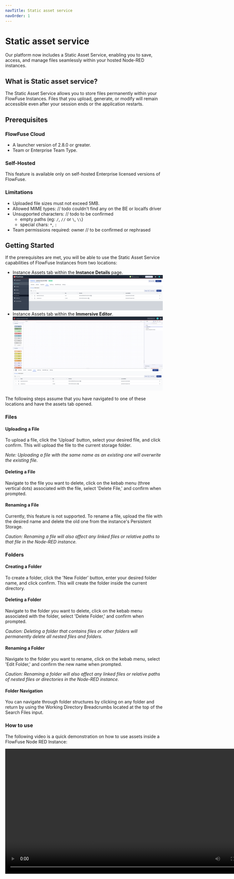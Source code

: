 ```yaml
---
navTitle: Static asset service
navOrder: 1
---
```


# Static asset service

Our platform now includes a Static Asset Service, enabling you to save, access, and manage files seamlessly within your hosted Node-RED instances.

## What is Static asset service?

The Static Asset Service allows you to store files permanently within your FlowFuse Instances. Files that you upload, generate, or modify will remain accessible even after your session ends or the application restarts.

## Prerequisites

### FlowFuse Cloud

- A launcher version of 2.8.0 or greater.
- Team or Enterprise Team Type.

### Self-Hosted

This feature is available only on self-hosted Enterprise licensed versions of FlowFuse.

### Limitations

- Uploaded file sizes must not exceed 5MB.
- Allowed MIME types: // todo couldn't find any on the BE or localfs driver
- Unsupported characters: // todo to be confirmed 
  - empty paths (eg: `/`, `//` or `\`, `\\`)
  - special chars: `*`, `:`
- Team permissions required: owner // to be confirmed or rephrased

## Getting Started

If the prerequisites are met, you will be able to use the Static Asset Service capabilities of FlowFuse Instances from two locations:

- Instance Assets tab within the **Instance Details** page.
  ![Instance Details Page](./images/assets-tab-instance.png)
- Instance Assets tab within the **Immersive Editor**.
  ![Immersive Editor](./images/assets-tab-editor.png)

The following steps assume that you have navigated to one of these locations and have the assets tab opened.

### Files

#### Uploading a File

To upload a file, click the 'Upload' button, select your desired file, and click confirm. This will upload the file to the current storage folder.

*Note: Uploading a file with the same name as an existing one will overwrite the existing file.*

#### Deleting a File

Navigate to the file you want to delete, click on the kebab menu (three vertical dots) associated with the file, select 'Delete File,' and confirm when prompted.

#### Renaming a File

Currently, this feature is not supported. To rename a file, upload the file with the desired name and delete the old one from the instance's Persistent Storage.

*Caution: Renaming a file will also affect any linked files or relative paths to that file in the Node-RED instance.*

### Folders

#### Creating a Folder

To create a folder, click the 'New Folder' button, enter your desired folder name, and click confirm. This will create the folder inside the current directory.

#### Deleting a Folder

Navigate to the folder you want to delete, click on the kebab menu associated with the folder, select 'Delete Folder,' and confirm when prompted.

*Caution: Deleting a folder that contains files or other folders will permanently delete all nested files and folders.*

#### Renaming a Folder

Navigate to the folder you want to rename, click on the kebab menu, select 'Edit Folder,' and confirm the new name when prompted.

*Caution: Renaming a folder will also affect any linked files or relative paths of nested files or directories in the Node-RED instance.*

#### Folder Navigation

You can navigate through folder structures by clicking on any folder and return by using the Working Directory Breadcrumbs located at the top of the Search Files input.

### How to use

The following video is a quick demonstration on how to use assets inside a FlowFuse Node RED Instance:

<video controls width="800">
  <source src="https://website-data.s3.eu-west-1.amazonaws.com/Assets+Service+Demo.mp4" type="video/mp4">
  Your browser does not support the video tag.
</video>